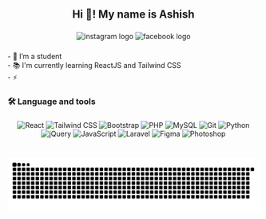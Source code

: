 <br clear="both">

<h2 align="center">Hi 👋! My name is Ashish</h2>

###

<div align="center">
  <img src="https://img.shields.io/static/v1?message=Instagram&logo=instagram&label=&color=E4405F&logoColor=white&labelColor=&style=for-the-badge" height="25" alt="instagram logo"  />
  <img src="https://img.shields.io/static/v1?message=Facebook&logo=facebook&label=&color=1877F2&logoColor=white&labelColor=&style=for-the-badge" height="25" alt="facebook logo"  />
</div>

###

<p align="left">- 🔭 I’m a student<br>- 📚 I'm currently learning ReactJS and Tailwind CSS<br>- ⚡</p>

###

<h3 align="left">🛠 Language and tools</h3>

###

<p align="center">
  <img src="https://cdn.jsdelivr.net/gh/devicons/devicon/icons/react/react-original.svg" height="40" alt="React" /> 
  <img src="https://cdn.jsdelivr.net/gh/devicons/devicon/icons/tailwindcss/tailwindcss-original.svg" height="40" alt="Tailwind CSS" /> 
  <img src="https://cdn.jsdelivr.net/gh/devicons/devicon/icons/bootstrap/bootstrap-original.svg" height="40" alt="Bootstrap" /> 
  <img src="https://cdn.jsdelivr.net/gh/devicons/devicon/icons/php/php-original.svg" height="40" alt="PHP" /> 
  <img src="https://cdn.jsdelivr.net/gh/devicons/devicon/icons/mysql/mysql-original.svg" height="40" alt="MySQL" /> 
  <img src="https://cdn.jsdelivr.net/gh/devicons/devicon/icons/git/git-original.svg" height="40" alt="Git" /> 
  <img src="https://cdn.jsdelivr.net/gh/devicons/devicon/icons/python/python-original.svg" height="40" alt="Python" /> 
  <img src="https://cdn.jsdelivr.net/gh/devicons/devicon/icons/jquery/jquery-original.svg" height="40" alt="jQuery" /> 
  <img src="https://cdn.jsdelivr.net/gh/devicons/devicon/icons/javascript/javascript-original.svg" height="40" alt="JavaScript" /> 
  <img src="https://cdn.jsdelivr.net/gh/devicons/devicon/icons/laravel/laravel-original.svg" height="40" alt="Laravel" /> 
  <img src="https://cdn.jsdelivr.net/gh/devicons/devicon/icons/figma/figma-original.svg" height="40" alt="Figma" /> 
  <img src="https://cdn.jsdelivr.net/gh/devicons/devicon/icons/photoshop/photoshop-plain.svg" height="40" alt="Photoshop" /> 
</p>



###

<br clear="both">

<img src="https://raw.githubusercontent.com/aasis-io/aasis-io/output/snake.svg" alt="Snake animation" />

###
